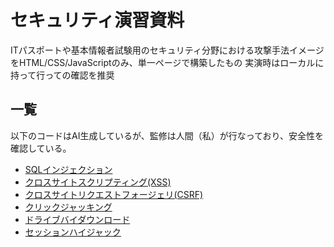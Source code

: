 # セキュリティ演習資料
ITパスポートや基本情報者試験用のセキュリティ分野における攻撃手法イメージをHTML/CSS/JavaScriptのみ、単一ページで構築したもの
実演時はローカルに持って行っての確認を推奨

## 一覧
以下のコードはAI生成しているが、監修は人間（私）が行なっており、安全性を確認している。

- [SQLインジェクション](https://shimajima-eiji.github.io/Hosting2/%E3%82%BB%E3%82%AD%E3%83%A5%E3%83%AA%E3%83%86%E3%82%A3%E6%BC%94%E7%BF%92%E8%B3%87%E6%96%99/SQL%E3%82%A4%E3%83%B3%E3%82%B7%E3%82%99%E3%82%A7%E3%82%AF%E3%82%B7%E3%83%A7%E3%83%B3%E4%BD%93%E9%A8%93.html)
- [クロスサイトスクリプティング(XSS)](https://shimajima-eiji.github.io/Hosting2/%E3%82%BB%E3%82%AD%E3%83%A5%E3%83%AA%E3%83%86%E3%82%A3%E6%BC%94%E7%BF%92%E8%B3%87%E6%96%99/xss%E4%BD%93%E9%A8%93.html)
- [クロスサイトリクエストフォージェリ(CSRF)](https://shimajima-eiji.github.io/Hosting2/%E3%82%BB%E3%82%AD%E3%83%A5%E3%83%AA%E3%83%86%E3%82%A3%E6%BC%94%E7%BF%92%E8%B3%87%E6%96%99/csrf%E4%BD%93%E9%A8%93.html)
- [クリックジャッキング](https://shimajima-eiji.github.io/Hosting2/%E3%82%BB%E3%82%AD%E3%83%A5%E3%83%AA%E3%83%86%E3%82%A3%E6%BC%94%E7%BF%92%E8%B3%87%E6%96%99/%E3%82%AF%E3%83%AA%E3%83%83%E3%82%AF%E3%82%B8%E3%83%A3%E3%83%83%E3%82%AD%E3%83%B3%E3%82%B0%E4%BD%93%E9%A8%93.html)
- [ドライブバイダウンロード](https://shimajima-eiji.github.io/Hosting2/%E3%82%BB%E3%82%AD%E3%83%A5%E3%83%AA%E3%83%86%E3%82%A3%E6%BC%94%E7%BF%92%E8%B3%87%E6%96%99/%E3%83%88%E3%82%99%E3%83%A9%E3%82%A4%E3%83%95%E3%82%99%E3%83%8F%E3%82%99%E3%82%A4%E3%82%BF%E3%82%99%E3%82%A6%E3%83%B3%E3%83%AD%E3%83%BC%E3%83%88%E3%82%99%E4%BD%93%E9%A8%93.html)
- [セッションハイジャック](https://shimajima-eiji.github.io/Hosting2/%E3%82%BB%E3%82%AD%E3%83%A5%E3%83%AA%E3%83%86%E3%82%A3%E6%BC%94%E7%BF%92%E8%B3%87%E6%96%99/%E3%82%BB%E3%83%83%E3%82%B7%E3%83%A7%E3%83%B3%E3%83%8F%E3%82%A4%E3%82%B7%E3%82%99%E3%83%A3%E3%83%83%E3%82%AF%E4%BD%93%E9%A8%93.html)
